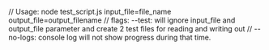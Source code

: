 
// Usage: node test_script.js input_file=file_name output_file=output_filename
// flags: --test: will ignore input_file and output_file parameter and create 2 test files for reading and writing out
//        --no-logs: console log will not show progress during that time. 
